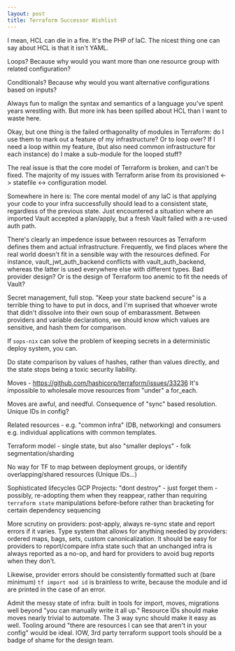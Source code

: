 ```yaml
---
layout: post
title: Terraform Successor Wishlist
---
```


I mean, HCL can die in a fire.
It's the PHP of IaC.
The nicest thing one can say about HCL is that it isn't YAML.

Loops?
Because why would you want
more than one resource group with related configuration?

Conditionals?
Because why would you want
alternative configurations based on inputs?

Always fun to malign
the syntax and semantics
of a language you've spent years wrestling with.
But more ink has been spilled about HCL than I want to waste here.

Okay, but one thing is the failed orthagonality of modules in Terraform:
do I use them to mark out a feature of my infrastructure?
Or to loop over?
If I need a loop within my feature,
(but also need common infrastructure for each instance)
do I make a sub-module for the looped stuff?

The real issue is that
the core model of Terraform is broken,
and can't be fixed.
The majority of my issues with Terraform arise from its
provisioned <-> statefile <-> configuration
model.

Somewhere in here is:
The core mental model of any IaC is that applying your
code to your infra successfully
should lead to a consistent state,
regardless of the previous state.
Just encountered a situation where an imported Vault
accepted a plan/apply,
but a fresh Vault failed with a re-used auth path.

There's clearly an impedence issue between
resources as Terraform defines them
and actual infrastructure.
Frequently,
we find places where the real world
doesn't fit in a sensible way with the resources defined.
For instance,
vault_jwt_auth_backend conflicts with vault_auth_backend,
whereas the latter is used everywhere else with different types.
Bad provider design?
Or is the design of Terraform too anemic to fit the needs of Vault?


Secret management, full stop.
"Keep your state backend secure"
is a terrible thing to have to put in docs,
and I'm suprised that whoever wrote that didn't dissolve into
their own soup of embarassment.
Between providers and variable declarations,
we should know which values are sensitive,
and hash them for comparison.

If `sops-nix` can solve the problem of
keeping secrets in a deterministic deploy system,
you can.

Do state comparison by values of hashes, rather than values directly,
and the state stops being a toxic security liability.


Moves - https://github.com/hashicorp/terraform/issues/33236
It's impossible to wholesale move resources from "under" a for_each.

Moves are awful, and needful.
Consequence of "sync" based resolution.
Unique IDs in config?


Related resources -
e.g. "common infra" (DB, networking)
and consumers e.g. individual applications with common templates.

Terraform model - single state,
but also "smaller deploys" - folk segmentation/sharding

No way for TF to map between deployment groups,
or identify overlapping/shared resources
(Unique IDs...)


Sophisticated lifecycles
GCP Projects: "dont destroy" - just forget them -
possibly, re-adopting them when they reappear, rather than requiring `terraform state` manipulations
before-before rather than bracketing for certain dependency sequencing

More scrutiny on providers:
post-apply, always re-sync state and report errors if it varies.
Type system that allows for anything needed by providers:
ordered maps,
bags, sets,
custom canonicalization.
It should be easy for providers to report/compare infra state
such that an unchanged infra is always reported as a no-op,
and hard for providers to avoid bug reports when they don't.

Likewise,
provider errors should be consistently formatted
such at (bare minimum)
`tf import mod id` is brainless to write,
because the module and id are printed in the case of an error.

Admit the messy state of infra:
built in tools for import, moves, migrations
well beyond "you can manually write it all up."
Resource IDs should make moves nearly trivial to automate.
The 3 way sync should make it easy as well.
Tooling around "there are resources I can see that aren't in your config"
would be ideal.
IOW, 3rd party terraform support tools should be a badge of shame for the design team.
